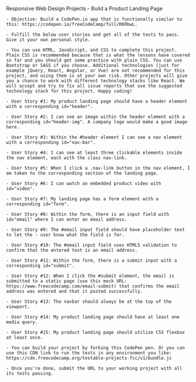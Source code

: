 Responsive Web Design Projects - Build a Product Landing Page

    - Objective: Build a CodePen.io app that is functionally similar to this: https://codepen.io/freeCodeCamp/full/RKRbwL.
    
    - Fulfill the below user stories and get all of the tests to pass. Give it your own personal style.
    
    - You can use HTML, JavaScript, and CSS to complete this project. Plain CSS is recommended because that is what the lessons have covered so far and you should get some practice with plain CSS. You can use Bootstrap or SASS if you choose. Additional technologies (just for example jQuery, React, Angular, or Vue) are not recommended for this project, and using them is at your own risk. Other projects will give you a chance to work with different technology stacks like React. We will accept and try to fix all issue reports that use the suggested technology stack for this project. Happy coding!
    
    - User Story #1: My product landing page should have a header element with a corresponding id="header".
    
    - User Story #2: I can see an image within the header element with a corresponding id="header-img". A company logo would make a good image here.
    
    - User Story #3: Within the #header element I can see a nav element with a corresponding id="nav-bar".
    
    - User Story #4: I can see at least three clickable elements inside the nav element, each with the class nav-link.
    
    - User Story #5: When I click a .nav-link button in the nav element, I am taken to the corresponding section of the landing page.
    
    - User Story #6: I can watch an embedded product video with id="video".
    
    - User Story #7: My landing page has a form element with a corresponding id="form".
    
    - User Story #8: Within the form, there is an input field with id="email" where I can enter an email address.
    
    - User Story #9: The #email input field should have placeholder text to let the - user know what the field is for.
    
    - User Story #10: The #email input field uses HTML5 validation to confirm that the entered text is an email address.
    
    - User Story #11: Within the form, there is a submit input with a corresponding id="submit".
    
    - User Story #12: When I click the #submit element, the email is submitted to a static page (use this mock URL: https://www.freecodecamp.com/email-submit) that confirms the email address was entered and that it posted successfully.
    
    - User Story #13: The navbar should always be at the top of the viewport.
    
    - User Story #14: My product landing page should have at least one media query.
    
    - User Story #15: My product landing page should utilize CSS flexbox at least once.
    
    - You can build your project by forking this CodePen pen. Or you can use this CDN link to run the tests in any environment you like: https://cdn.freecodecamp.org/testable-projects-fcc/v1/bundle.js
    
    - Once you're done, submit the URL to your working project with all its tests passing.